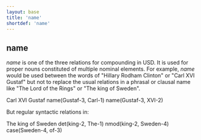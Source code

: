 ```yaml
---
layout: base
title: 'name'
shortdef: 'name'
---
```


## name

*name* is one of the three relations for compounding in USD. It is used for proper nouns constituted of multiple nominal elements. For example, *name* would be used between the words of "Hillary Rodham Clinton" or "Carl XVI Gustaf" but not to replace the usual relations in a phrasal or clausal name like "The Lord of the Rings" or "The king of Sweden".


<div class="sd-parse">
Carl XVI Gustaf
name(Gustaf-3, Carl-1)
name(Gustaf-3, XVI-2)
</div>

But regular syntactic relations in:

<div class="sd-parse">
The king of Sweden
det(king-2, The-1)
nmod(king-2, Sweden-4)
case(Sweden-4, of-3)
</div>


